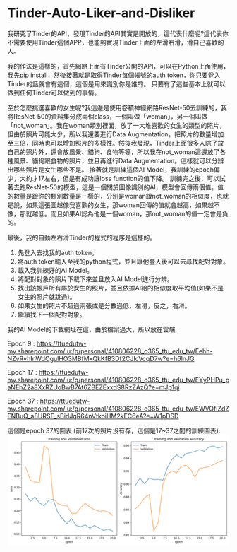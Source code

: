 # Tinder-Auto-Liker-and-Disliker

我研究了Tinder的API，發現Tinder的API其實是開放的，這代表什麼呢?這代表你不需要使用Tinder這個APP，也能夠實現Tinder上面的左滑右滑，滑自己喜歡的人。

我的作法是這樣的，首先網路上面有Tinder公開的API，可以在Python上面使用，我先pip install，然後接著就是取得Tinder每個帳號的auth token，你只要登入Tinder的話就會有這個，這個是用來識別你是誰的。
只要有了這些基本上就可以做到任何Tinder可以做到的事情。

至於怎麼挑選喜歡的女生呢?我這邊是使用卷積神經網路ResNet-50去訓練的，我將ResNet-50的資料集分成兩個class，一個叫做「woman」，另一個叫做「not_woman」。我在woman類別裡面，放了一大堆喜歡的女生的類型的照片，但由於照片可能太少，所以我還要進行Data Augmentation，把照片的數量增加至三倍，同時也可以增加照片的多樣性。然後我發現，Tinder上面很多人除了放自己的照片外，還會放風景、貓狗、食物等等，所以我在not_woman這邊放了各種風景、貓狗跟食物的照片，並且再進行Data Augmentation。這樣就可以分辨出哪些照片是女生哪些不是。
接著就是訓練這個AI Model，我訓練的epoch偏少，大約才17左右，但是有成功讓loss function的值下降。
訓練完之後，可以試著去跑ResNet-50的模型，這是一個關於圖像識別的AI，模型會回傳兩個值，值的數量是跟你的類別數量是一樣的，分別是woman跟not_woman的相似度，也就是說，如果這張圖越像我喜歡的女生，那woman回傳的值就會越高，如果越不像，那就越低。而且如果AI認為他是一個woman，那not_woman的值一定會是負的。

最後，我的自動左右滑Tinder的程式的程序是這樣的。

1. 先登入去找我的auth token。
2. 將auth token輸入至我的python程式，並且讓他登入後可以去尋找配對對象。
3. 載入我訓練好的AI Model。
4. 將配對對象的照片下載下來並且放入AI Model進行分辨。
5. 找出該帳戶所有屬於女生的照片，並且依據AI給的相似度取平均值(如果不是女生的照片就跳過)。
6. 如果女生的照片不超過兩張或是分數過低，左滑，反之，右滑。
7. 繼續找下一個配對對象。

我的AI Model的下載網址在這，由於檔案過大，所以放在雲端: 

Epoch 9  : https://ttuedutw-my.sharepoint.com/:u:/g/personal/410806228_o365_ttu_edu_tw/Eehh-NZvRvhInWdOgulHO3MBfMxQkKfB3Df2CJIcVcqD7w?e=h6lnJG

Epoch 17 : https://ttuedutw-my.sharepoint.com/:u:/g/personal/410806228_o365_ttu_edu_tw/EYyPHPu_paNEhZ2a8XxRZUoBwB7At6ZBEZExxdS8RzZAzQ?e=mJp1qi

Epoch 37 : https://ttuedutw-my.sharepoint.com/:u:/g/personal/410806228_o365_ttu_edu_tw/EWVQfiZdZFNBuQ_a8URSF_sBidJqR64nVtkoiHM2kEC6eA?e=W1pDSD



這個是epoch 37的圖表 (前17次的照片沒有存，這個是17~37之間的訓練圖表): <img src="https://github.com/solomon12354/Tinder-Auto-Liker-and-Disliker/blob/main/training_metrics_plot.png?raw=true"></img>
